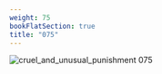 ```yaml
---
weight: 75
bookFlatSection: true
title: "075"
---
```


![cruel_and_unusual_punishment 075 ](../../jpg/cup_075.jpg)


